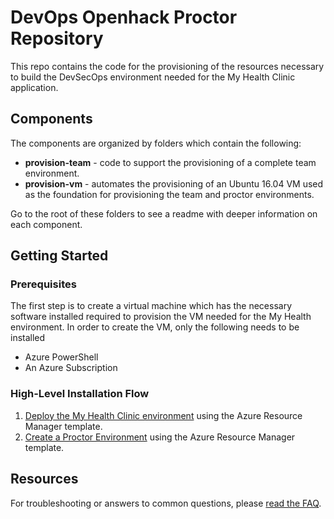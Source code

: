 # DevOps Openhack Proctor Repository

This repo contains the code for the provisioning of the resources necessary to build the DevSecOps environment needed for the My Health Clinic application.

## Components

The components are organized by folders which contain the following:

* **provision-team** - code to support the provisioning of a complete team environment.
* **provision-vm** - automates the provisioning of an Ubuntu 16.04 VM used as the foundation for provisioning the team and proctor environments.

Go to the root of these folders to see a readme with deeper information on each component.

## Getting Started

### Prerequisites

The first step is to create a virtual machine which has the necessary software installed required to provision the VM needed for the My Health environment.  In order to create the VM, only the following needs to be installed

* Azure PowerShell
* An Azure Subscription

### High-Level Installation Flow

1. [Deploy the My Health Clinic environment](./provision-vm) using the Azure Resource Manager template.
2. [Create a Proctor Environment](./provision-proctor) using the Azure Resource Manager template.

## Resources

For troubleshooting or answers to common questions, please [read the FAQ](FAQ.md).
